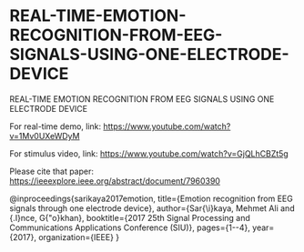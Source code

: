 # REAL-TIME-EMOTION-RECOGNITION-FROM-EEG-SIGNALS-USING-ONE-ELECTRODE-DEVICE
REAL-TIME EMOTION RECOGNITION FROM EEG SIGNALS USING ONE ELECTRODE DEVICE


For real-time demo, link: https://www.youtube.com/watch?v=1Mv0UXeWDyM

For stimulus video, link: https://www.youtube.com/watch?v=GjQLhCBZt5g

Please cite that paper:
https://ieeexplore.ieee.org/abstract/document/7960390

@inproceedings{sarikaya2017emotion,
  title={Emotion recognition from EEG signals through one electrode device},
  author={Sar{\i}kaya, Mehmet Ali and {\.I}nce, G{\"o}khan},
  booktitle={2017 25th Signal Processing and Communications Applications Conference (SIU)},
  pages={1--4},
  year={2017},
  organization={IEEE}
}
